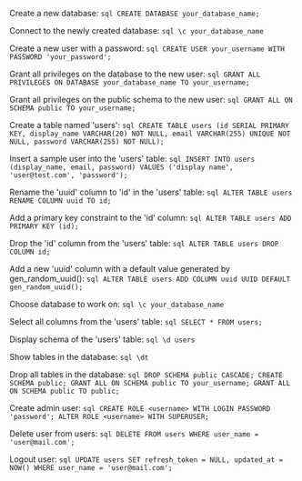 Create a new database:
`sql
CREATE DATABASE your_database_name;
`

Connect to the newly created database:
`sql
\c your_database_name
`

Create a new user with a password:
`sql
CREATE USER your_username WITH PASSWORD 'your_password';
`

Grant all privileges on the database to the new user:
`sql
GRANT ALL PRIVILEGES ON DATABASE your_database_name TO your_username;
`

Grant all privileges on the public schema to the new user:
`sql
GRANT ALL ON SCHEMA public TO your_username;
`

Create a table named 'users':
`sql
CREATE TABLE users (id SERIAL PRIMARY KEY, display_name VARCHAR(20) NOT NULL, email VARCHAR(255) UNIQUE NOT NULL, password VARCHAR(255) NOT NULL);
`

Insert a sample user into the 'users' table:
`sql
INSERT INTO users (display_name, email, password) VALUES ('display name', 'user@test.com', 'password');
`

Rename the 'uuid' column to 'id' in the 'users' table:
`sql
ALTER TABLE users RENAME COLUMN uuid TO id;
`

Add a primary key constraint to the 'id' column:
`sql
ALTER TABLE users ADD PRIMARY KEY (id);
`

Drop the 'id' column from the 'users' table:
`sql
ALTER TABLE users DROP COLUMN id;
`

Add a new 'uuid' column with a default value generated by gen_random_uuid():
`sql
ALTER TABLE users ADD COLUMN uuid UUID DEFAULT gen_random_uuid();
`

Choose database to work on:
`sql
\c your_database_name
`

Select all columns from the 'users' table:
`sql
SELECT * FROM users;
`

Display schema of the 'users' table:
`sql
\d users
`

Show tables in the database:
`sql
\dt
`

Drop all tables in the database:
`sql
DROP SCHEMA public CASCADE;
CREATE SCHEMA public;
GRANT ALL ON SCHEMA public TO your_username;
GRANT ALL ON SCHEMA public TO public;
`

Create admin user:
`sql
CREATE ROLE <username> WITH LOGIN PASSWORD 'password';
ALTER ROLE <username> WITH SUPERUSER;
`

Delete user from users:
`sql
DELETE FROM users WHERE user_name = 'user@mail.com';
`

Logout user:
`sql
UPDATE users SET refresh_token = NULL, updated_at = NOW() WHERE user_name = 'user@mail.com';
`
